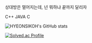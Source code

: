 상대방은 멀어지는데, 넌 뭐하냐 
끝까지 달리자

C++ JAVA C


![HYEONSIKOH's GitHub stats](https://github-readme-stats.vercel.app/api?username=HYEONSIKOH&show_icons=true&theme=radical)

[![Solved.ac Profile](http://mazassumnida.wtf/api/generate_badge?boj=ks0689)](https://solved.ac/ks0689)
